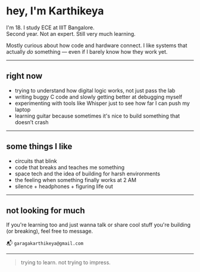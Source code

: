 
# hey, I'm Karthikeya

I'm 18. I study ECE at IIIT Bangalore.  
Second year. Not an expert. Still very much learning.  

Mostly curious about how code and hardware connect. I like systems that actually *do* something — even if I barely know how they work yet.

---

## right now

- trying to understand how digital logic works, not just pass the lab
- writing buggy C code and slowly getting better at debugging myself
- experimenting with tools like Whisper just to see how far I can push my laptop
- learning guitar because sometimes it's nice to build something that doesn’t crash

---

## some things I like

- circuits that blink
- code that breaks and teaches me something
- space tech and the idea of building for harsh environments
- the feeling when something finally works at 2 AM
- silence + headphones + figuring life out

---

## not looking for much

If you're learning too and just wanna talk or share cool stuff you're building (or breaking), feel free to message.

📬 `garagakarthikeya@gmail.com`

---

> trying to learn. not trying to impress.
